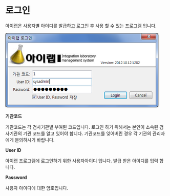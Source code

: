 # 로그인

아이랩은 사용자별 아이디를 발급하고 로그인 후 사용 할 수 있는 프로그램 입니다.

![](../.gitbook/assets/01%20%287%29.png)

**기관코드**

기관코드는 각 검사기관별 부여된 코드입니다. 로그인 하기 위해서는 본인이 소속된 검사기관의 기관 코드를 알고 있어야 합니다. 기관코드를 잊어버린 경우 각 기관의 관리자에게 문의하시기 바랍니다.

**User ID**

아이랩 프로그램에 로그인하기 위한 사용자아이디 입니다. 발급 받은 아이디를 입력 합니다.

**Password**

사용자 아이디에 대한 암호입니다.


